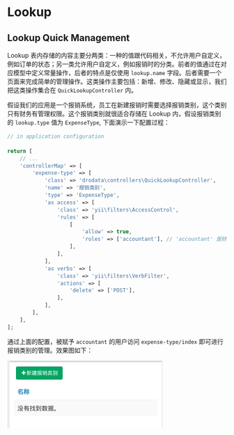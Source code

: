 # Lookup

## Lookup Quick Management

Lookup 表内存储的内容主要分两类：一种的值跟代码相关，不允许用户自定义，例如订单的状态；另一类允许用户自定义，例如报销时的分类。前者的值通过在对应模型中定义常量操作，后者的特点是仅使用 `lookup.name` 字段。后者需要一个页面来完成简单的管理操作。这类操作主要包括：新增、修改、隐藏或显示，我们把这类操作集合在 `QuickLookupController` 内。

假设我们的应用是一个报销系统，员工在新建报销时需要选择报销类别，这个类别只有财务有管理权限。这个报销类别就很适合存储在 Lookup 内，假设报销类别的 `lookup.type` 值为 `ExpenseType`, 下面演示一下配置过程：

```php
// in application configuration

return [
    // ...
    'controllerMap' => [
        'expense-type' => [
            'class' => 'drodata\controllers\QuickLookupController',
            'name' => '报销类别',
            'type' => 'ExpenseType',
            'as access' => [
                'class' => 'yii\filters\AccessControl',
                'rules' => [
                    [
                        'allow' => true,
                        'roles' => ['accountant'], // 'accountant' 是财务的角色名
                    ],
                ],
            ],
            'as verbs' => [
                'class' => 'yii\filters\VerbFilter',
                'actions' => [
                    'delete' => ['POST'],
                ],
            ],
        ],
    ],
];
```

通过上面的配置，被赋予 `accountant` 的用户访问 `expense-type/index` 即可进行报销类别的管理。效果图如下：

![](images/lookup-quick-manage.png)

